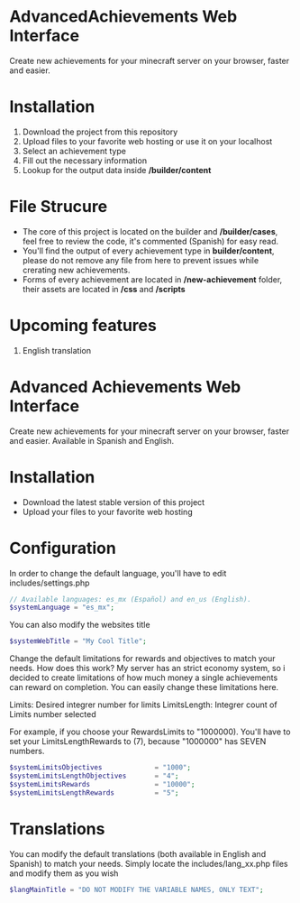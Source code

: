 # AdvancedAchievements Web Interface
Create new achievements for your minecraft server on your browser, faster and easier.


# Installation
1. Download the project from this repository
2. Upload files to your favorite web hosting or use it on your localhost
3. Select an achievement type
4. Fill out the necessary information
5. Lookup for the output data inside **/builder/content**

# File Strucure
- The core of this project is located on the builder and **/builder/cases**, feel free to review the code, it's commented (Spanish) for easy read.
- You'll find the output of every achievement type in **builder/content**, please do not remove any file from here to prevent issues while crerating new achievements.
- Forms of every achievement are located in **/new-achievement** folder, their assets are located in **/css** and **/scripts**

# Upcoming features
1. English translation


# Advanced Achievements Web Interface
Create new achievements for your minecraft server on your browser, faster and easier. Available in Spanish and English.

# Installation
- Download the latest stable version of this project
- Upload your files to your favorite web hosting

# Configuration
In order to change the default language, you'll have to edit includes/settings.php
```php
// Available languages: es_mx (Español) and en_us (English).
$systemLanguage = "es_mx";
```

You can also modify the websites title
```php
$systemWebTitle = "My Cool Title";
```

Change the default limitations for rewards and objectives to match your needs.
How does this work? My server has an strict economy system, so i decided to create limitations of how much money a single achievements can reward on completion.
You can easily change these limitations here.

Limits: Desired integrer number for limits
LimitsLength: Integrer count of Limits number selected

For example, if you choose your RewardsLimits to "1000000). You'll have to set your LimitsLengthRewards to (7), because "1000000" has SEVEN numbers.
```php
$systemLimitsObjectives             = "1000";
$systemLimitsLengthObjectives       = "4";
$systemLimitsRewards                = "10000";
$systemLimitsLengthRewards          = "5";
```

# Translations
You can modify the default translations (both available in English and Spanish) to match your needs. Simply locate the includes/lang_xx.php files and modify them as you wish
```php
$langMainTitle = "DO NOT MODIFY THE VARIABLE NAMES, ONLY TEXT";
```
